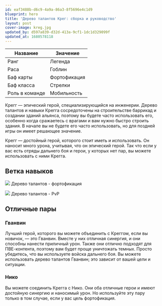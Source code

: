 ```yaml
---
id: eaf3488b-d6c9-4a9a-86a3-8f5696e4c1d9
blueprint: hero
title: 'Дерево талантов Крег: сборка и руководство'
layout: post
cover-image: kreg.jpg
updated_by: d597a839-d32d-413a-9cf1-1dc1d329099f
updated_at: 1680578118
---
```

Название  | Значение
------------- | -------------
Ранг  | Легенда
Раса  | Гоблин
Баф карты  | Фортофикация
Баф класса | Стрелки
Роль в команде | Мобильность

Крегг — эпический герой, специализирующийся на инженерии. Дерево талантов и навыки Крегга сосредоточены на строительстве баррикад и создании зданий альянса, поэтому вы будете часто использовать его, особенно когда сражаетесь с врагами и вам нужно быстро строить здания. В начале вы не будете его часто использовать, но для поздней игры он имеет решающее значение.

Крегг — достойный герой, которого стоит иметь и использовать. Он наносит много урона, учитывая, что он эпический герой. Так что если у вас есть отряды дальнего боя и герои, у которых нет пар, вы можете использовать с ними Крегга.

## Ветка навыков

![](https://callofdragonsguides.com/wp-content/uploads/2022/08/Kregg-Engineering-Talent-Tree-1-1008x630.jpg)
Дерево талантов - фортофикация

![](https://callofdragonsguides.com/wp-content/uploads/2022/08/Kregg-PVP-Talent-Tree-1008x630.jpg)
Дерево талантов - PvP

## Отличные пары

### Гванвин
Лучший герой, которого вы можете объединить с Креггом, если вы новичок, — это Гванвин. Вместе у них отличная синергия, и они способны нанести приличный урон. Также они отлично подходят для ПВЕ-контента, поэтому вам будет проще уничтожать темных. Просто убедитесь, что вы используете войска дальнего боя. Вы можете использовать дерево талантов Гванвин; это зависит от вашей цели и ситуации.

### Нико
Вы можете соединить Крегга с Нико. Они оба отличные герои и имеют достойную синергию и наносимый урон. Но используйте эту пару только в том случае, если у вас цель фортофикация.